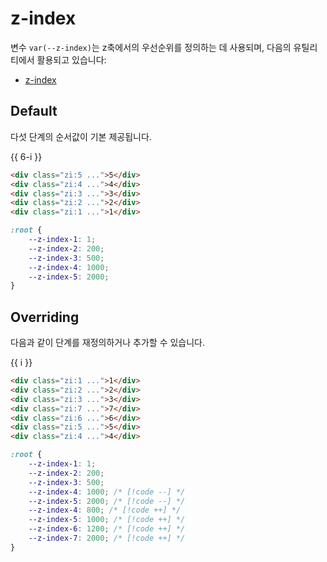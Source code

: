 <script setup>
import ExampleSection from "../components/ExampleSection.vue"
</script>

# z-index

변수 `var(--z-index)`는 z축에서의 우선순위를 정의하는 데 사용되며, 다음의 유틸리티에서 활용되고 있습니다:

-   [z-index](../utility/z-index.md)

## Default

다섯 단계의 순서값이 기본 제공됩니다.

<ExampleSection>
<div class="w:full d:flex jc:center of:auto">
    <div v-for="i in 5"
        class="color:base-10 border border-color:main-1 border-radius:2 bg-color:base-1 w:5 h:5 d:flex ai:center jc:center box"
        :class="`zi:${6-i}`">
        {{ 6-i }}
    </div>
</div>
</ExampleSection>

```html
<div class="zi:5 ...">5</div>
<div class="zi:4 ...">4</div>
<div class="zi:3 ...">3</div>
<div class="zi:2 ...">2</div>
<div class="zi:1 ...">1</div>
```

```css
:root {
    --z-index-1: 1;
    --z-index-2: 200;
    --z-index-3: 500;
    --z-index-4: 1000;
    --z-index-5: 2000;
}
```

## Overriding

다음과 같이 단계를 재정의하거나 추가할 수 있습니다.

<ExampleSection>
<div class="w:full d:flex jc:center of:auto">
    <div v-for="i in [1, 2, 3, 7, 6, 5, 4]"
        class="color:base-10 border border-color:main-1 border-radius:2 bg-color:base-1 w:5 h:5 d:flex ai:center jc:center box"
        :style="`z-index:${i}`">
        {{ i }}
    </div>
</div>
</ExampleSection>

```html
<div class="zi:1 ...">1</div>
<div class="zi:2 ...">2</div>
<div class="zi:3 ...">3</div>
<div class="zi:7 ...">7</div>
<div class="zi:6 ...">6</div>
<div class="zi:5 ...">5</div>
<div class="zi:4 ...">4</div>
```

```css
:root {
    --z-index-1: 1;
    --z-index-2: 200;
    --z-index-3: 500;
    --z-index-4: 1000; /* [!code --] */
    --z-index-5: 2000; /* [!code --] */
    --z-index-4: 800; /* [!code ++] */
    --z-index-5: 1000; /* [!code ++] */
    --z-index-6: 1200; /* [!code ++] */
    --z-index-7: 2000; /* [!code ++] */
}
```

<style scoped>
    .box {
        margin-right: -8px;
    }
    .box:not(:first-child) {
        margin-left: -8px;
    }
</style>
